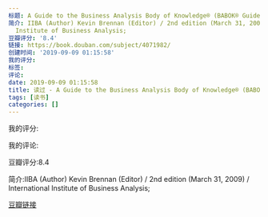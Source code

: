 ```yaml
---
标题: A Guide to the Business Analysis Body of Knowledge® (BABOK® Guide)
简介: IIBA (Author) Kevin Brennan (Editor) / 2nd edition (March 31, 2009) / International
  Institute of Business Analysis;
豆瓣评分: '8.4'
链接: https://book.douban.com/subject/4071982/
创建时间: '2019-09-09 01:15:58'
我的评分:
标签:
评论:
date: 2019-09-09 01:15:58
title: 读过 - A Guide to the Business Analysis Body of Knowledge® (BABOK® Guide)
tags: [读书]
categories: []
---
```


我的评分:

我的评论:

豆瓣评分:8.4

简介:IIBA (Author) Kevin Brennan (Editor) / 2nd edition (March 31, 2009) / International Institute of Business Analysis;

[豆瓣链接](https://book.douban.com/subject/4071982/)

